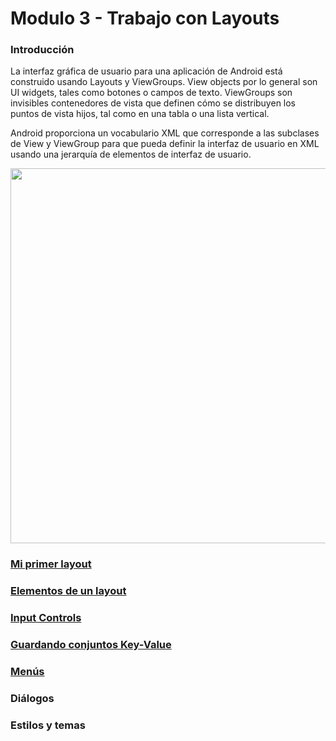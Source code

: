# Modulo 3 - Trabajo con Layouts

### Introducción

La interfaz gráfica de usuario para una aplicación de Android está construido usando Layouts y ViewGroups. View objects por lo general son UI widgets, tales como botones o campos de texto. ViewGroups son invisibles contenedores de vista que definen cómo se distribuyen los puntos de vista hijos, tal como en una tabla o una lista vertical.

Android proporciona un vocabulario XML que corresponde a las subclases de View y ViewGroup para que pueda definir la interfaz de usuario en XML usando una jerarquía de elementos de interfaz de usuario.

<img src="https://developer.android.com/images/viewgroup.png" width="600">


### [Mi primer layout](/chapter3/topic1.md)
### [Elementos de un layout](/chapter3/topic2.md)
### [Input Controls](/chapter3/topic3.md)
### [Guardando conjuntos Key-Value](/chapter3/topic4.md)
### [Menús](/chapter3/topic5.md)
### Diálogos
### Estilos y temas
